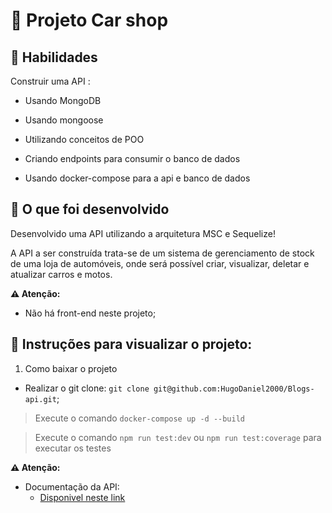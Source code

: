 # :dart: Projeto Car shop

## :brain: Habilidades

Construir uma API :

- Usando MongoDB

- Usando mongoose

- Utilizando conceitos de POO

- Criando endpoints para consumir o banco de dados

- Usando docker-compose para a api e banco de dados


## :wrench: O que foi desenvolvido

Desenvolvido uma API utilizando a arquitetura MSC e Sequelize!

A API a ser construída trata-se de um sistema de gerenciamento de stock de uma loja de automóveis, onde será possível criar, visualizar, deletar e atualizar carros e motos.

**⚠️ Atenção:**

- Não há front-end neste projeto;


## :dart: Instruções para visualizar o projeto:

1. Como baixar o projeto

- Realizar o git clone: `git clone git@github.com:HugoDaniel2000/Blogs-api.git`;

> Execute o comando `docker-compose up -d --build `

> Execute o comando `npm run test:dev` ou  `npm run test:coverage` para executar os testes

  **⚠️ Atenção:**

- Documentação da API: 
  - [Disponivel neste link](https://documenter.getpostman.com/view/20065093/UzQvtQes)
